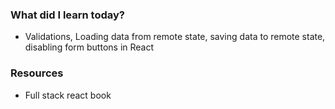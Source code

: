 ### What did I learn today?

- Validations, Loading data from remote state, saving data to remote state, disabling form buttons in React

### Resources

- Full stack react book
